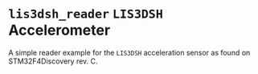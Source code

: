 # `lis3dsh_reader` `LIS3DSH` Accelerometer

A simple reader example for the `LIS3DSH` acceleration sensor as found
on STM32F4Discovery rev. C.
